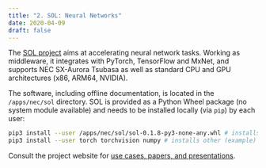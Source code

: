 ```yaml
---
title: "2. SOL: Neural Networks"
date: 2020-04-09
draft: false
---
```


<!-- <Last revision: 2020-04-09 by M. Hermanowicz <m.hermanowicz@icm.edu.pl> -->

The [SOL project][sol] aims at accelerating neural network
tasks. Working as middleware, it integrates with PyTorch, TensorFlow
and MxNet, and supports NEC SX-Aurora Tsubasa as well as standard CPU
and GPU architectures (x86, ARM64, NVIDIA).

[sol]: http://sysml.neclab.eu/projects/sol
[soldoc]: http://sysml.neclab.eu/projects/sol/talks

The software, including offline documentation, is located in the
`/apps/nec/sol` directory. SOL is provided as a Python Wheel package (no
system module available) and needs to be installed locally (via `pip`)
by each user:

```.sh
pip3 install --user /apps/nec/sol/sol-0.1.8-py3-none-any.whl # installs SOL
pip3 install --user torch torchvision numpy # installs other (example) requirements
```

Consult the project website for [use cases, papers, and presentations][soldoc].

